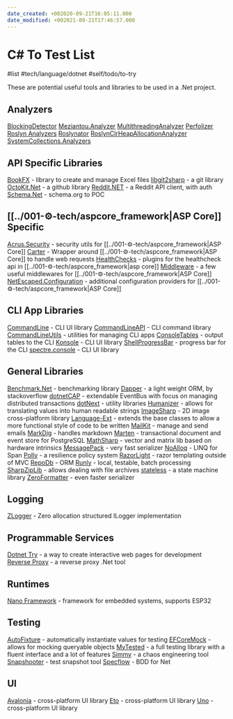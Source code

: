 ```yaml
---
date_created: +002020-09-21T16:05:11.000
date_modified: +002021-09-21T17:46:57.000
---
```


# C# To Test List

#list #tech/language/dotnet #self/todo/to-try

These are potential useful tools and libraries to be used in a .Net project.

## Analyzers

[BlockingDetector](https://github.com/benaadams/Ben.BlockingDetector)
[Meziantou.Analyzer](https://github.com/meziantou/Meziantou.Analyzer)
[MultithreadingAnalyzer](https://github.com/smartanalyzers/MultithreadingAnalyzer)
[Perfolizer](https://github.com/AndreyAkinshin/perfolizer)
[Roslyn Analyzers](https://github.com/dotnet/roslyn-analyzers)
[Roslynator](https://github.com/JosefPihrt/Roslynator)
[RoslynClrHeapAllocationAnalyzer](https://github.com/Microsoft/RoslynClrHeapAllocationAnalyzer)
[SystemCollections.Analyzers](https://github.com/hypertherm/DotNet.SystemCollections.Analyzers)

## API Specific Libraries

[BookFX](https://github.com/bookfx/bookfx) - library to create and manage Excel files
[libgit2sharp](https://github.com/libgit2/libgit2sharp) - a git library
[OctoKit.Net](https://github.com/octokit/octokit.net) - a github library
[Reddit.NET](https://github.com/sirkris/Reddit.NET) - a Reddit API client, with auth
[Schema.Net](https://github.com/RehanSaeed/Schema.NET) - schema.org to POC

## [[../001-⚙-tech/aspcore_framework|ASP Core]] Specific

[Acrus.Security](https://security.arcus-azure.net) - security utils for [[../001-⚙-tech/aspcore_framework|ASP Core]]
[Carter](https://github.com/CarterCommunity/Carter) - Wrapper around [[../001-⚙-tech/aspcore_framework|ASP Core]] to handle web requests
[HealthChecks](https://github.com/Xabaril/AspNetCore.Diagnostics.HealthChecks) - plugins for the healthcheck api in [[../001-⚙-tech/aspcore_framework|asp core]]
[Middleware](https://github.com/khellang/Middleware) - a few useful middlewares for [[../001-⚙-tech/aspcore_framework|ASP Core]]
[NetEscaped.Configuration](https://github.com/andrewlock/NetEscapades.Configuration) - additional configuration providers for [[../001-⚙-tech/aspcore_framework|ASP Core]]

## CLI App Libraries

[CommandLine](https://github.com/commandlineparser/commandline) - CLI UI library
[CommandLineAPI](https://github.com/dotnet/command-line-api) - CLI command library
[CommandLineUtils](https://github.com/natemcmaster/CommandLineUtils) - utilities for managing CLI apps
[ConsoleTables](https://github.com/khalidabuhakmeh/ConsoleTables) - output tables to the CLI
[Konsole](https://github.com/goblinfactory/konsole) - CLI UI library
[ShellProgressBar](https://github.com/Mpdreamz/shellprogressbar) - progress bar for the CLI
[spectre.console](https://github.com/spectresystems/spectre.console) - CLI UI library

## General Libraries

[Benchmark.Net](https://github.com/dotnet/BenchmarkDotNet) - benchmarking library
[Dapper](https://github.com/StackExchange/Dapper) - a light weight ORM, by stackoverflow
[dotnetCAP](https://github.com/dotnetcore/CAP/) - extendable EventBus with focus on managing distributed transactions
[dotNext](https://github.com/sakno/dotNext) - utility libraries
[Humanizer](https://github.com/Humanizr/Humanizer) - allows for translating values into human readable strings
[ImageSharp](https://github.com/SixLabors/ImageSharp) - 2D image cross-platform library
[Language-Ext](https://github.com/louthy/language-ext/) - extends the base classes to allow a more functional style of code to be written
[MailKit](https://github.com/jstedfast/MailKit) - manage and send emails
[MarkDig](https://github.com/lunet-io/markdig) - handles markdown
[Marten](https://martendb.io) - transactional document and event store for PostgreSQL
[MathSharp](https://github.com/john-h-k/MathSharp) - vector and matrix lib based on hardware intrinsics
[MessagePack](https://github.com/neuecc/MessagePack-CSharp) - very fast serializer
[NoAlloq](https://github.com/VictorNicollet/NoAlloq) - LINQ for Span
[Polly](https://github.com/App-vNext/Polly) - a resilience policy system
[RazorLight](https://github.com/toddams/RazorLight) - razor templating outside of MVC
[RepoDb](https://github.com/mikependon/RepoDb) - ORM
[Runly](https://github.com/runlyio/core-dotnet) - local, testable, batch processing
[SharpZipLib](https://github.com/icsharpcode/SharpZipLib) - allows dealing with file archives
[stateless](https://github.com/dotnet-state-machine/stateless) - a state machine library
[ZeroFormatter](https://github.com/neuecc/ZeroFormatter) - even faster serializer

## Logging

[ZLogger](https://github.com/Cysharp/ZLogger/) - Zero allocation structured ILogger implementation

## Programmable Services

[Dotnet Try](https://github.com/dotnet/try) - a way to create interactive web pages for development
[Reverse Proxy](https://github.com/microsoft/reverse-proxy) - a reverse proxy .Net tool

## Runtimes

[Nano Framework](https://www.nanoframework.net) - framework for embedded systems, supports ESP32

## Testing

[AutoFixture](https://github.com/AutoFixture/AutoFixture) - automatically instantiate values for testing
[EFCoreMock](https://github.com/huysentruitw/entity-framework-core3-mock) - allows for mocking queryable objects
[MyTested](https://github.com/ivaylokenov/MyTested.AspNetCore.Mvc) - a full testing library with a fluent interface and a lot of features
[Simmy](https://github.com/Polly-Contrib/Simmy) - a chaos engineering tool
[Snapshooter](https://github.com/SwissLife-OSS/snapshooter) - test snapshot tool
[Specflow](https://specflow.org) - BDD for Net

## UI

[Avalonia](https://github.com/AvaloniaUI/Avalonia) - cross-platform UI library
[Eto](https://github.com/picoe/Eto) - cross-platform UI library
[Uno](https://platform.uno) - cross-platform UI library
